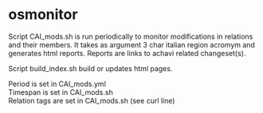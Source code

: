 # osmonitor

Script CAI_mods.sh is run periodically to monitor modifications in relations and their members. It takes as argument 3 char italian region acromym and generates html reports. Reports are links to achavi related changeset(s).

Script build_index.sh build or updates html pages.

Period is set in CAI_mods.yml   
Timespan is set in CAI_mods.sh   
Relation tags are set in CAI_mods.sh (see curl line)
